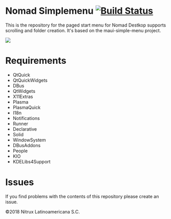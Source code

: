 # Nomad Simplemenu [![Build Status](https://travis-ci.org/nomad-desktop/nomad-simplemenu.svg?branch=master)](https://travis-ci.org/nomad-desktop/nomad-simplemenu)

This is the repository for the paged start menu for Nomad Destkop supports scrolling and folder creation. It's based on the maui-simple-menu project.

![](https://i.imgur.com/JiHUCwx.png)

# Requirements
- QtQuick
- QtQuickWidgets
- DBus
- QtWidgets
- X11Extras
- Plasma
- PlasmaQuick
- I18n
- Notifications
- Runner
- Declarative
- Solid
- WindowSystem
- DBusAddons
- People
- KIO
- KDELibs4Support

# Issues
If you find problems with the contents of this repository please create an issue.

©2018 Nitrux Latinoamericana S.C.
